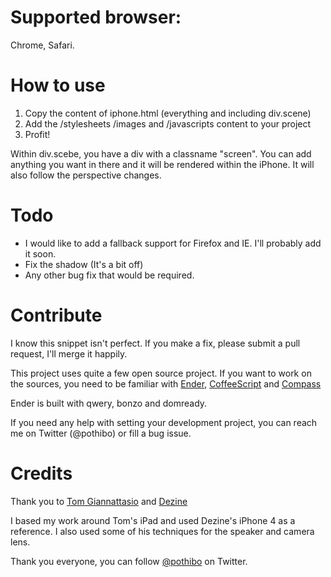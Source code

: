 # Supported browser: 
Chrome, Safari.

# How to use
1. Copy the content of iphone.html (everything and including div.scene)
2. Add the /stylesheets /images and /javascripts content to your project
3. Profit!

Within div.scebe, you have a div with a classname "screen". You can add anything you want in there and it will be rendered within the iPhone. It will also follow the perspective changes.

# Todo
- I would like to add a fallback support for Firefox and IE. I'll probably add it soon.
- Fix the shadow (It's a bit off)
- Any other bug fix that would be required.

# Contribute
I know this snippet isn't perfect. If you make a fix, please submit a pull request, I'll merge it happily.

This project uses quite a few open source project. If you want to work on the sources, you need to be familiar with [Ender](http://ender.no.de/), [CoffeeScript](http://jashkenas.github.com/coffee-script/) and [Compass](http://compass-style.org/)

Ender is built with qwery, bonzo and domready.

If you need any help with setting your development project, you can reach me on Twitter (@pothibo) or fill a bug issue.

# Credits

Thank you to [Tom Giannattasio](http://attasi.com/labs/ipad/) and [Dezine](http://re-dzine.net/demo/iphone4)

I based my work around Tom's iPad and used Dezine's iPhone 4 as a reference. I also used some of his techniques for the speaker and camera lens.

Thank you everyone, you can follow [@pothibo](https://www.twitter.com/pothibo) on Twitter. 
